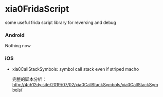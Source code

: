 # xia0FridaScript
some useful frida script library for reversing and debug

### Android

Nothing now



### iOS

- xia0CallStackSymbols: symbol call stack even if striped macho

  完整的脚本分析：http://4ch12dy.site/2019/07/02/xia0CallStackSymbols/xia0CallStackSymbols/

